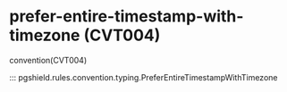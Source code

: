 # prefer-entire-timestamp-with-timezone (CVT004)

convention(CVT004)

::: pgshield.rules.convention.typing.PreferEntireTimestampWithTimezone

